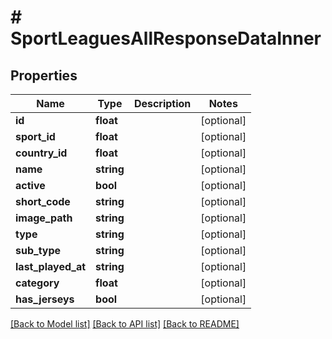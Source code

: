 # # SportLeaguesAllResponseDataInner

## Properties

Name | Type | Description | Notes
------------ | ------------- | ------------- | -------------
**id** | **float** |  | [optional]
**sport_id** | **float** |  | [optional]
**country_id** | **float** |  | [optional]
**name** | **string** |  | [optional]
**active** | **bool** |  | [optional]
**short_code** | **string** |  | [optional]
**image_path** | **string** |  | [optional]
**type** | **string** |  | [optional]
**sub_type** | **string** |  | [optional]
**last_played_at** | **string** |  | [optional]
**category** | **float** |  | [optional]
**has_jerseys** | **bool** |  | [optional]

[[Back to Model list]](../../README.md#models) [[Back to API list]](../../README.md#endpoints) [[Back to README]](../../README.md)
